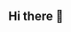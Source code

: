 ## Hi there 👋

<!--
**JinBot31/JinBot31** is a ✨ _special_ ✨ repository because its `README.md` (this file) appears on your GitHub profile.

- 🔭 I’m currently working on software development
- 🌱 I’m currently learning cyber security 
- 👯 I’m looking to collaborate on ...
- 🤔 I’m looking for help with ...
- 📫 How to reach me: ...
- 😄 Pronouns: ...
- ⚡ Fun fact: ...
-->
